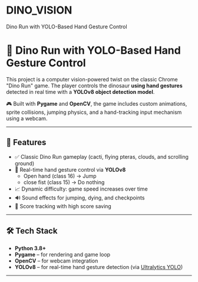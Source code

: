 # DINO_VISION
Dino Run with YOLO-Based Hand Gesture Control

# 🦖 Dino Run with YOLO-Based Hand Gesture Control

This project is a computer vision-powered twist on the classic Chrome "Dino Run" game. The player controls the dinosaur **using hand gestures** detected in real time with a **YOLOv8 object detection model**.

🎮 Built with **Pygame** and **OpenCV**, the game includes custom animations, sprite collisions, jumping physics, and a hand-tracking input mechanism using a webcam.

---

## 🎯 Features

- ✅ Classic Dino Run gameplay (cacti, flying pteras, clouds, and scrolling ground)
- 🎥 Real-time hand gesture control via **YOLOv8**
  - Open hand (class 16) → Jump
  - close fist (class 15) → Do nothing
- 📈 Dynamic difficulty: game speed increases over time
- 🔊 Sound effects for jumping, dying, and checkpoints
- 🧠 Score tracking with high score saving

---

## 🛠 Tech Stack

- **Python 3.8+**
- **Pygame** – for rendering and game loop
- **OpenCV** – for webcam integration
- **YOLOv8** – for real-time hand gesture detection (via [Ultralytics YOLO](https://github.com/ultralytics/ultralytics))

---
